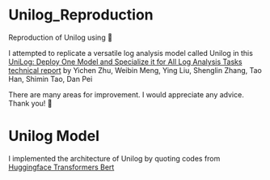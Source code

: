 # Unilog_Reproduction
Reproduction of Unilog using 🤗

I attempted to replicate a versatile log analysis model called Unilog in this [UniLog: Deploy One Model and Specialize it for All Log Analysis Tasks
 technical report](https://arxiv.org/abs/2112.03159) by Yichen Zhu, Weibin Meng, Ying Liu, Shenglin Zhang, Tao Han, Shimin Tao, Dan Pei

There are many areas for improvement. I would appreciate any advice. Thank you! 🤗

# Unilog Model
I implemented the architecture of Unilog by quoting codes from [Huggingface Transformers Bert](./hf_transformers/src/transformers/models/bert/modeling_bert.py)





